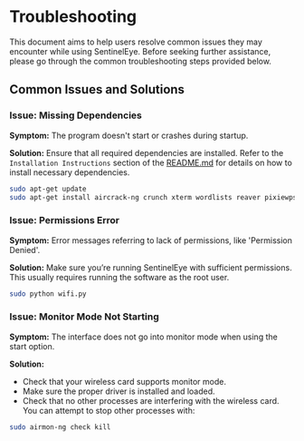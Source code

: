 # Troubleshooting

This document aims to help users resolve common issues they may encounter while using SentinelEye. Before seeking further assistance, please go through the common troubleshooting steps provided below.

## Common Issues and Solutions

### Issue: Missing Dependencies
**Symptom:**
The program doesn't start or crashes during startup.

**Solution:**
Ensure that all required dependencies are installed. Refer to the `Installation Instructions` section of the [README.md](README.md) for details on how to install necessary dependencies.

```bash
sudo apt-get update
sudo apt-get install aircrack-ng crunch xterm wordlists reaver pixiewps bully wifite bettercap wifipumpkin3
```
### Issue: Permissions Error

**Symptom:**
Error messages referring to lack of permissions, like 'Permission Denied'.

**Solution:**
Make sure you’re running SentinelEye with sufficient permissions. This usually requires running the software as the root user.

```bash
sudo python wifi.py
```
### Issue: Monitor Mode Not Starting
**Symptom:**
The interface does not go into monitor mode when using the start option.

**Solution:**
  - Check that your wireless card supports monitor mode.
  - Make sure the proper driver is installed and loaded.
  - Check that no other processes are interfering with the wireless card. You can attempt to stop other processes with:
```bash
sudo airmon-ng check kill
```

